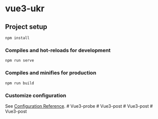# vue3-ukr

## Project setup
```
npm install
```

### Compiles and hot-reloads for development
```
npm run serve
```

### Compiles and minifies for production
```
npm run build
```

### Customize configuration
See [Configuration Reference](https://cli.vuejs.org/config/).
#   V u e 3 - p r o b e  
 #   V u e 3 - p o s t  
 #   V u e 3 - p o s t  
 #   V u e 3 - p o s t  
 